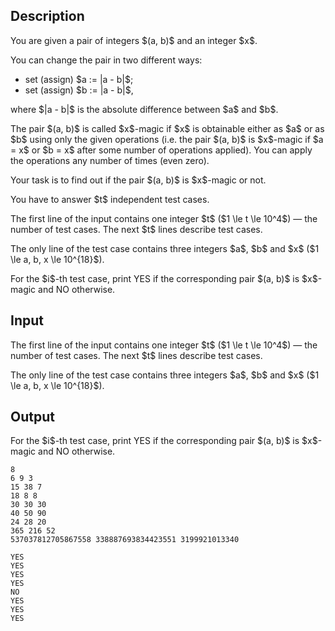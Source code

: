 ## Description

<div><p>You are given a pair of integers $(a, b)$ and an integer $x$.</p><p>You can change the pair in two different ways: </p><ul> <li> set (assign) $a := |a - b|$; </li><li> set (assign) $b := |a - b|$, </li></ul> where $|a - b|$ is the absolute difference between $a$ and $b$.<p>The pair $(a, b)$ is called $x$-magic if $x$ is obtainable either as $a$ or as $b$ using only the given operations (i.e. the pair $(a, b)$ is $x$-magic if $a = x$ or $b = x$ after some number of operations applied). You can apply the operations any number of times (even zero).</p><p>Your task is to find out if the pair $(a, b)$ is $x$-magic or not.</p><p>You have to answer $t$ independent test cases.</p></div><div class="input-specification"><p>The first line of the input contains one integer $t$ ($1 \le t \le 10^4$) — the number of test cases. The next $t$ lines describe test cases.</p><p>The only line of the test case contains three integers $a$, $b$ and $x$ ($1 \le a, b, x \le 10^{18}$).</p></div><div class="output-specification"><p>For the $i$-th test case, print <span class="tex-font-style-tt">YES</span> if the corresponding pair $(a, b)$ is $x$-magic and <span class="tex-font-style-tt">NO</span> otherwise.</p></div>

## Input

<p>The first line of the input contains one integer $t$ ($1 \le t \le 10^4$) — the number of test cases. The next $t$ lines describe test cases.</p><p>The only line of the test case contains three integers $a$, $b$ and $x$ ($1 \le a, b, x \le 10^{18}$).</p>

## Output

<p>For the $i$-th test case, print <span class="tex-font-style-tt">YES</span> if the corresponding pair $(a, b)$ is $x$-magic and <span class="tex-font-style-tt">NO</span> otherwise.</p>





```input1
8
6 9 3
15 38 7
18 8 8
30 30 30
40 50 90
24 28 20
365 216 52
537037812705867558 338887693834423551 3199921013340
```




```output1
YES
YES
YES
YES
NO
YES
YES
YES
```


